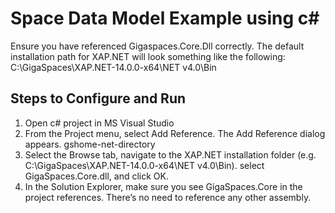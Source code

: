 Space Data Model Example using c#
===

﻿Ensure you have referenced Gigaspaces.Core.Dll correctly. The default installation path for XAP.NET will look something like the following:
C:\GigaSpaces\XAP.NET-14.0.0-x64\NET v4.0\Bin

Steps to Configure and Run
----

1. Open c# project in MS Visual Studio
2. From the Project menu, select Add Reference. The Add Reference dialog appears. gshome-net-directory
3. Select the Browse tab, navigate to the XAP.NET installation folder (e.g. C:\GigaSpaces\XAP.NET-14.0.0-x64\NET v4.0\Bin). 
   select GigaSpaces.Core.dll, and click OK.
4. In the Solution Explorer, make sure you see GigaSpaces.Core in the project references. There’s no need to reference any other assembly.

